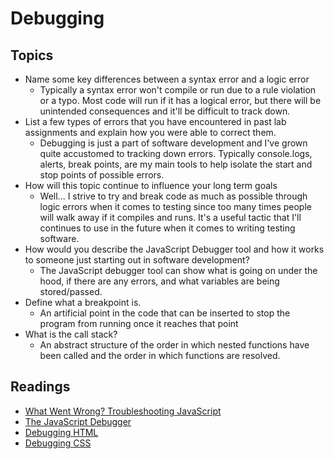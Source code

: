 # Debugging

## Topics

* Name some key differences between a syntax error and a logic error
  * Typically a syntax error won't compile or run due to a rule violation or a typo.  Most code will run if it has a logical error, but there will be unintended consequences and it'll be difficult to track down.
* List a few types of errors that you have encountered in past lab assignments and explain how you were able to correct them.
  * Debugging is just a part of software development and I've grown quite accustomed to tracking down errors.  Typically console.logs, alerts, break points, are my main tools to help isolate the start and stop points of possible errors.
* How will this topic continue to influence your long term goals
  * Well... I strive to try and break code as much as possible through logic errors when it comes to testing since too many times people will walk away if it compiles and runs.  It's a useful tactic that I'll continues to use in the future when it comes to writing testing software.
* How would you describe the JavaScript Debugger tool and how it works to someone just starting out in software development?
  * The JavaScript debugger tool can show what is going on under the hood, if there are any errors, and what variables are being stored/passed.
* Define what a breakpoint is.
  * An artificial point in the code that can be inserted to stop the program from running once it reaches that point
* What is the call stack?
  * An abstract structure of the order in which nested functions have been called and the order in which functions are resolved.

## Readings

* [What Went Wrong? Troubleshooting JavaScript](https://developer.mozilla.org/en-US/docs/Learn/JavaScript/First_steps/What_went_wrong)
* [The JavaScript Debugger](https://developer.mozilla.org/en-US/docs/Learn/Common_questions/What_are_browser_developer_tools#the_javascript_debugger)
* [Debugging HTML](https://developer.mozilla.org/en-US/docs/Learn/HTML/Introduction_to_HTML/Debugging_HTML)
* [Debugging CSS](https://developer.mozilla.org/en-US/docs/Learn/CSS/Building_blocks/Debugging_CSS)
